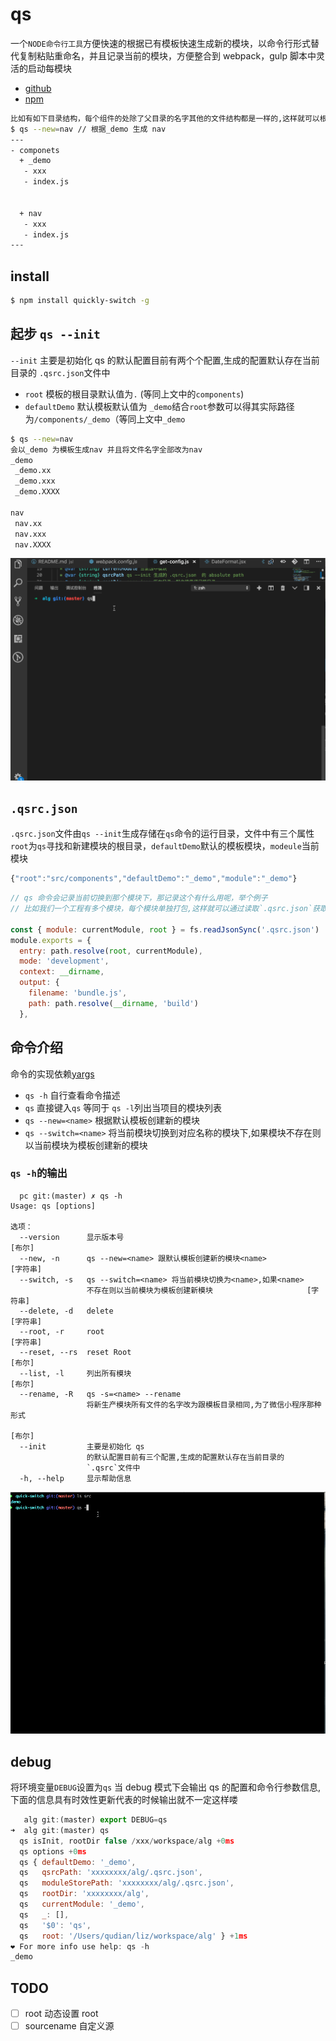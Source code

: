 # qs

一个`NODE命令行工具`方便快速的根据已有模板快速生成新的模块，以命令行形式替代复制粘贴重命名，并且记录当前的模块，方便整合到 webpack，gulp 脚本中灵活的启动每模块

- [github](https://github.com/advence-liz/quick-switch)
- [npm](https://www.npmjs.com/package/quickly-switch)

```bash
比如有如下目录结构，每个组件的处除了父目录的名字其他的文件结构都是一样的,这样就可以根据 qs 命令快速的创建新的组件
$ qs --new=nav // 根据_demo 生成 nav
---
- componets
  + _demo
   - xxx
   - index.js


  + nav
   - xxx
   - index.js
---
```

## install

```bash
$ npm install quickly-switch -g
```

## 起步 `qs --init`

`--init` 主要是初始化 qs 的默认配置目前有两个个配置,生成的配置默认存在当前目录的 `.qsrc.json`文件中

- `root` 模板的根目录默认值为`.` (等同上文中的`components`)
- `defaultDemo` 默认模板默认值为 `_demo`结合`root`参数可以得其实际路径为`/components/_demo`（等同上文中`_demo`

```bash
$ qs --new=nav
会以_demo 为模板生成nav 并且将文件名字全部改为nav
_demo
 _demo.xx
 _demo.xxx
 _demo.XXXX

nav
 nav.xx
 nav.xxx
 nav.XXXX
```

![](img/qsinit.gif)

## `.qsrc.json`

`.qsrc.json`文件由`qs --init`生成存储在`qs`命令的运行目录，文件中有三个属性 `root`为`qs`寻找和新建模块的根目录，`defaultDemo`默认的模板模块，`modeule`当前模块

```js
{"root":"src/components","defaultDemo":"_demo","module":"_demo"}
```

```js
// qs 命令会记录当前切换到那个模块下，那记录这个有什么用呢，举个例子
// 比如我们一个工程有多个模块，每个模块单独打包,这样就可以通过读取`.qsrc.json`获取当前模块动态打包

const { module: currentModule, root } = fs.readJsonSync('.qsrc.json')
module.exports = {
  entry: path.resolve(root, currentModule),
  mode: 'development',
  context: __dirname,
  output: {
    filename: 'bundle.js',
    path: path.resolve(__dirname, 'build')
  },
```

## 命令介绍

命令的实现依赖[yargs](https://github.com/yargs/yargs)

- `qs -h` 自行查看命令描述
- `qs` 直接键入`qs` 等同于 `qs -l`列出当项目的模块列表
- `qs --new=<name>` 根据默认模板创建新的模块
- `qs --switch=<name>` 将当前模块切换到对应名称的模块下,如果模块不存在则以当前模块为模板创建新的模块

### `qs -h`的输出

```
  pc git:(master) ✗ qs -h
Usage: qs [options]

选项：
  --version      显示版本号                                               [布尔]
  --new, -n      qs --new=<name> 跟默认模板创建新的模块<name>           [字符串]
  --switch, -s   qs --switch=<name> 将当前模块切换为<name>,如果<name>
                 不存在则以当前模块为模板创建新模块                     [字符串]
  --delete, -d   delete                                                 [字符串]
  --root, -r     root                                                   [字符串]
  --reset, --rs  reset Root                                               [布尔]
  --list, -l     列出所有模块                                             [布尔]
  --rename, -R   qs -s=<name> --rename
                 将新生产模块所有文件的名字改为跟模板目录相同,为了微信小程序那种形式
                                                                          [布尔]
  --init         主要是初始化 qs
                 的默认配置目前有三个配置,生成的配置默认存在当前目录的
                 `.qsrc`文件中
  -h, --help     显示帮助信息
```

![](img/qsnew.gif)

## debug

将环境变量`DEBUG`设置为`qs` 当 debug 模式下会输出 qs 的配置和命令行参数信息,下面的信息具有时效性更新代表的时候输出就不一定这样喽

```js
   alg git:(master) export DEBUG=qs
➜  alg git:(master) qs
  qs isInit, rootDir false /xxx/workspace/alg +0ms
  qs options +0ms
  qs { defaultDemo: '_demo',
  qs   qsrcPath: 'xxxxxxxx/alg/.qsrc.json',
  qs   moduleStorePath: 'xxxxxxxx/alg/.qsrc.json',
  qs   rootDir: 'xxxxxxxx/alg',
  qs   currentModule: '_demo',
  qs   _: [],
  qs   '$0': 'qs',
  qs   root: '/Users/qudian/liz/workspace/alg' } +1ms
❤️ For more info use help: qs -h
_demo
```

## TODO

- [ ] root 动态设置 root
- [ ] sourcename 自定义源
